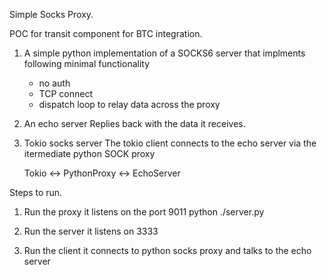 Simple Socks Proxy.

POC for transit component for BTC integration. 

1. A simple python implementation of a SOCKS6 server that implments following minimal functionality
   - no auth
   - TCP connect
   - dispatch loop to relay data across the proxy

2. An echo server 
    Replies back with the data it receives.

3. Tokio socks server
     The tokio client connects to the echo server via the itermediate python SOCK proxy



     Tokio <->  PythonProxy <-> EchoServer


Steps to run.
1. Run the proxy it listens on the port 9011
   python ./server.py   

2. Run the server it listens on 3333

3. Run the client it connects to python socks proxy and talks to the echo server
